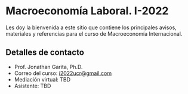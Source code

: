 # Macroeconomía Laboral. I-2022
Les doy la bienvenida a este sitio que contiene los principales avisos, materiales y referencias para el curso de Macroeconomía Internacional.

## Detalles de contacto
* Prof. Jonathan Garita, Ph.D.
* Correo del curso: i2022ucr@gmail.com
* Mediación virtual: TBD
* Asistente: TBD


